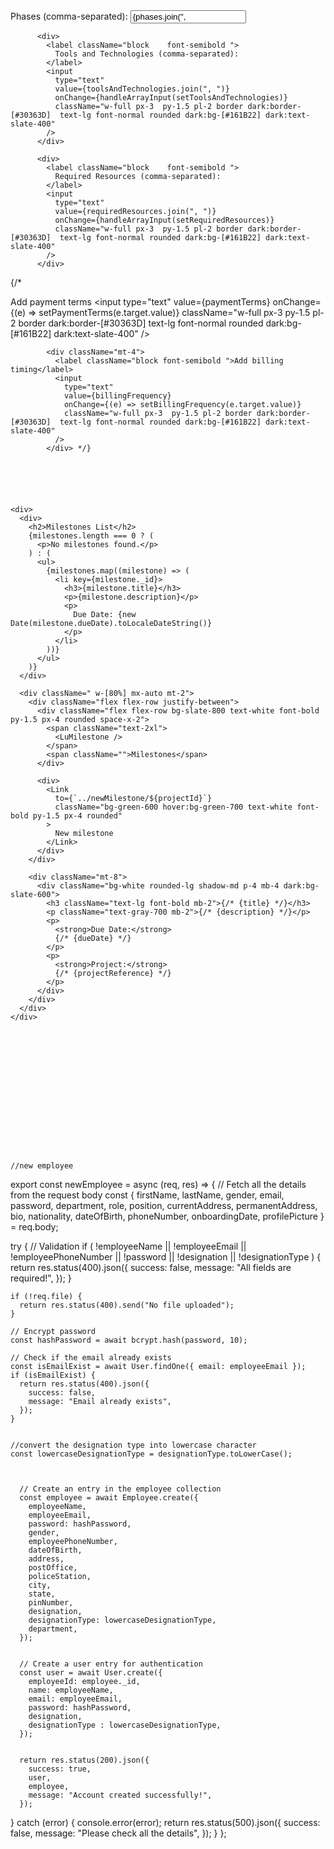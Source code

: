  <div>
            <label className="block    font-semibold ">
              Phases (comma-separated):
            </label>
            <input
              type="text"
              value={phases.join(", ")}
              onChange={handleArrayInput(setPhases)}
              className="w-full px-3  py-1.5 pl-2 border dark:border-[#30363D]  text-lg font-normal rounded dark:bg-[#161B22] dark:text-slate-400"
            />
          </div>

          <div>
            <label className="block    font-semibold ">
              Tools and Technologies (comma-separated):
            </label>
            <input
              type="text"
              value={toolsAndTechnologies.join(", ")}
              onChange={handleArrayInput(setToolsAndTechnologies)}
              className="w-full px-3  py-1.5 pl-2 border dark:border-[#30363D]  text-lg font-normal rounded dark:bg-[#161B22] dark:text-slate-400"
            />
          </div>

          <div>
            <label className="block    font-semibold ">
              Required Resources (comma-separated):
            </label>
            <input
              type="text"
              value={requiredResources.join(", ")}
              onChange={handleArrayInput(setRequiredResources)}
              className="w-full px-3  py-1.5 pl-2 border dark:border-[#30363D]  text-lg font-normal rounded dark:bg-[#161B22] dark:text-slate-400"
            />
          </div>



  {/* <div className="mt-4">
              <label className="block font-semibold ">Add payment terms</label>
              <input
                type="text"
                value={paymentTerms}
                onChange={(e) => setPaymentTerms(e.target.value)}
                className="w-full px-3  py-1.5 pl-2 border dark:border-[#30363D]  text-lg font-normal rounded dark:bg-[#161B22] dark:text-slate-400"
              />
            </div>

            <div className="mt-4">
              <label className="block font-semibold ">Add billing timing</label>
              <input
                type="text"
                value={billingFrequency}
                onChange={(e) => setBillingFrequency(e.target.value)}
                className="w-full px-3  py-1.5 pl-2 border dark:border-[#30363D]  text-lg font-normal rounded dark:bg-[#161B22] dark:text-slate-400"
              />
            </div> */}






    <div>
      <div>
        <h2>Milestones List</h2>
        {milestones.length === 0 ? (
          <p>No milestones found.</p>
        ) : (
          <ul>
            {milestones.map((milestone) => (
              <li key={milestone._id}>
                <h3>{milestone.title}</h3>
                <p>{milestone.description}</p>
                <p>
                  Due Date: {new Date(milestone.dueDate).toLocaleDateString()}
                </p>
              </li>
            ))}
          </ul>
        )}
      </div>

      <div className=" w-[80%] mx-auto mt-2">
        <div className="flex flex-row justify-between">
          <div className="flex flex-row bg-slate-800 text-white font-bold py-1.5 px-4 rounded space-x-2">
            <span className="text-2xl">
              <LuMilestone />
            </span>
            <span className="">Milestones</span>
          </div>

          <div>
            <Link
              to={`../newMilestone/${projectId}`}
              className="bg-green-600 hover:bg-green-700 text-white font-bold py-1.5 px-4 rounded"
            >
              New milestone
            </Link>
          </div>
        </div>

        <div className="mt-8">
          <div className="bg-white rounded-lg shadow-md p-4 mb-4 dark:bg-slate-600">
            <h3 className="text-lg font-bold mb-2">{/* {title} */}</h3>
            <p className="text-gray-700 mb-2">{/* {description} */}</p>
            <p>
              <strong>Due Date:</strong>
              {/* {dueDate} */}
            </p>
            <p>
              <strong>Project:</strong>
              {/* {projectReference} */}
            </p>
          </div>
        </div>
      </div>
    </div>
















    //new employee
export const newEmployee = async (req, res) => {
  // Fetch all the details from the request body
  const {
    firstName,
    lastName,
  gender,
    email,
    password,
    department,
    role,
    position,
    currentAddress,
    permanentAddress,
    bio,
    nationality,
    dateOfBirth,
    phoneNumber,
    onboardingDate,
    profilePicture 
  } = req.body;

  try {
    // Validation
    if (
      !employeeName ||
      !employeeEmail ||
      !employeePhoneNumber ||
      !password ||
      !designation ||
      !designationType
    ) {
      return res.status(400).json({
        success: false,
        message: "All fields are required!",
      });
    }

    if (!req.file) {
      return res.status(400).send("No file uploaded");
    }

    // Encrypt password
    const hashPassword = await bcrypt.hash(password, 10);

    // Check if the email already exists
    const isEmailExist = await User.findOne({ email: employeeEmail });
    if (isEmailExist) {
      return res.status(400).json({
        success: false,
        message: "Email already exists",
      });
    }


    //convert the designation type into lowercase character
    const lowercaseDesignationType = designationType.toLowerCase();


    
      // Create an entry in the employee collection
      const employee = await Employee.create({
        employeeName,
        employeeEmail,
        password: hashPassword,
        gender,
        employeePhoneNumber,
        dateOfBirth,
        address,
        postOffice,
        policeStation,
        city,
        state,
        pinNumber,
        designation,
        designationType: lowercaseDesignationType,
        department,
      });

      
      // Create a user entry for authentication
      const user = await User.create({
        employeeId: employee._id,
        name: employeeName,
        email: employeeEmail,
        password: hashPassword,
        designation,
        designationType : lowercaseDesignationType,
      });


      return res.status(200).json({
        success: true,
        user,
        employee,
        message: "Account created successfully!",
      });
    
    
  } catch (error) {
    console.error(error);
    return res.status(500).json({
      success: false,
      message: "Please check all the details",
    });
  }
};